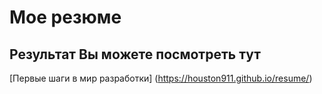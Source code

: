 # Мое резюме

## Результат Вы можете посмотреть тут 

[Первые шаги в мир разработки] (https://houston911.github.io/resume/)
